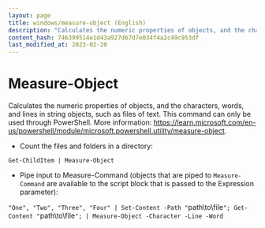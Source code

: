 ```yaml
---
layout: page
title: windows/measure-object (English)
description: "Calculates the numeric properties of objects, and the characters, words, and lines in string objects, such as files of text."
content_hash: 746399514e1d43a927d67d7e034f4a2c49c953df
last_modified_at: 2023-02-20
---
```

# Measure-Object

Calculates the numeric properties of objects, and the characters, words, and lines in string objects, such as files of text.
This command can only be used through PowerShell.
More information: <https://learn.microsoft.com/en-us/powershell/module/microsoft.powershell.utility/measure-object>.

- Count the files and folders in a directory:

`Get-ChildItem | Measure-Object`

- Pipe input to Measure-Command (objects that are piped to `Measure-Command` are available to the script block that is passed to the Expression parameter):

`"One", "Two", "Three", "Four" | Set-Content -Path "`<span class="tldr-var badge badge-pill bg-dark-lm bg-white-dm text-white-lm text-dark-dm font-weight-bold">path\to\file</span>`"; Get-Content "`<span class="tldr-var badge badge-pill bg-dark-lm bg-white-dm text-white-lm text-dark-dm font-weight-bold">path\to\file</span>`"; | Measure-Object -Character -Line -Word`
